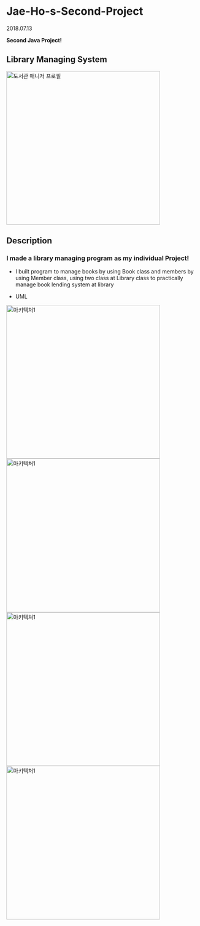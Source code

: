 # Jae-Ho-s-Second-Project

2018.07.13

**Second Java Project!**

## Library Managing System

<img alt="도서관 매니저 프로필" src="https://lh3.googleusercontent.com/proxy/JGwWd75u0CBWMSiSlLByDpuqZ0lc4cBYE1_HtQQN3xsVH-pDYq0OfXODWu6AQjOyHFNpoS-XfpafNlecM6S-D5MsS-OA4hJTDLxYKBD5YHZUHygZ65FSQWkjbZkpv9IRy7Oo_IoLwDPrm5myoAAggPpTibVQZq0P" width="400">


## Description


### I made a library managing program as my individual Project!

* I built program to manage books by using Book class and members by using Member class, using two class at Library class to practically manage book lending system at library


- UML

<img alt="아키텍처1" src="https://ifh.cc/g/RIGwVc.png" width="400">

<img alt="아키텍처1" src="https://ifh.cc/g/gXgoAQ.png" width="400">

<img alt="아키텍처1" src="https://ifh.cc/g/QPioVC.png" width="400">

<img alt="아키텍처1" src="https://ifh.cc/g/7jfPYU.png" width="400">

